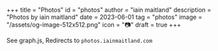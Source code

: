 +++
title = "Photos"
id = "photos"
author = "iain maitland"
description = "Photos by iain maitland"
date = 2023-06-01
tag = "photos"
image = "/assets/og-image-512x512.png"
icon = "📷"
draft = true
+++

See graph.js, Redirects to `photos.iainmaitland.com`
